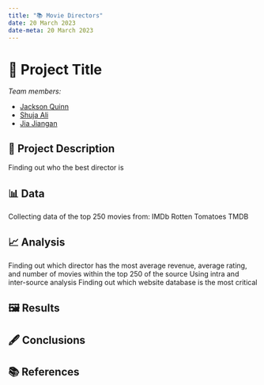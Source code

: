 ```yaml
---
title: "📚 Movie Directors"
date: 20 March 2023
date-meta: 20 March 2023
---
```


# 🤖 Project Title

*Team members:* 

- [Jackson Quinn]()
- [Shuja Ali]()
- [Jia Jiangan]()

## 📝 Project Description
Finding out who the best director is

## 📊 Data
Collecting data of the top 250 movies from:
IMDb
Rotten Tomatoes
TMDB

## 📈 Analysis
Finding out which director has the most average revenue, average rating, and number of movies within the top 250 of the source
Using intra and inter-source analysis
Finding out which website database is the most critical

## 🖼️ Results

## 🖋️ Conclusions

## 📚 References
